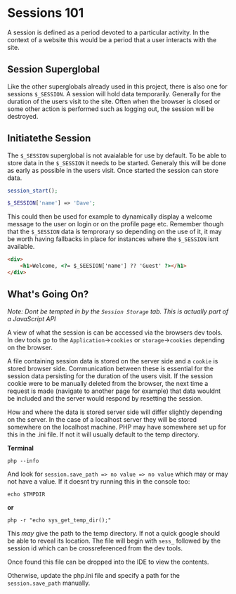 # Sessions 101

A session is defined as a period devoted to a particular activity. In the context of a website this would be a period that a user interacts with the site.

## Session Superglobal
Like the other superglobals already used in this project, there is also one for sessions `$_SESSION`. A session will hold data temporarily. Generally for the duration of the users visit to the site. Often when the browser is closed or some other action is performed such as logging out, the session will be destroyed.

## Initiatethe Session
The `$_SESSION` superglobal is not avaialable for use by default. To be able to store data in the `$_SESSION` it needs to be started. Generaly this will be done as early as possible in the users visit. Once started the session can store data.

```php
session_start();

$_SESSION['name'] => 'Dave';
```

This could then be used for example to dynamically display a welcome message to the user on login or on the profile page etc. Remember though that the `$_SESSION` data is temprorary so depending on the use of it, it may be worth having fallbacks in place for instances where the `$_SESSION` isnt available.

```html
<div>
    <h1>Welcome, <?= $_SEESION['name'] ?? 'Guest' ?></h1>
</div>
```

## What's Going On?
*Note: Dont be tempted in by the `Session Storage` tab. This is actually part of a JavaScript API*

A view of what the session is can be accessed via the browsers dev tools. In dev tools go to the `Application`->`cookies` or `storage`->`cookies` depending on the browser.

A file containing session data is stored on the server side and a `cookie` is stored browser side. Communication between these is essential for the session data persisting for the duration of the users visit. If the session cookie were to be manually deleted from the browser, the next time a request is made (navigate to another page for example) that data wouldnt be included and the server would respond by resetting the session.

How and where the data is stored server side will differ slightly depending on the server. In the case of a localhost server they will be stored somewhere on the localhost machine. PHP may have somewhere set up for this in the .ini file. If not it will usually default to the temp directory. 

**Terminal**
```
php --info
```

And look for `session.save_path => no value => no value` which may or may not have a value. If it doesnt try running this in the console too:

```
echo $TMPDIR
```

**or**

```
php -r "echo sys_get_temp_dir();"
```

This *may* give the path to the temp directory. If not a quick google should be able to reveal its location. The file will begin with `sess_` followed by the session id which can be crossreferenced from the dev tools.

Once found this file can be dropped into the IDE to view the contents. 

Otherwise, update the php.ini file and specify a path for the `session.save_path` manually.